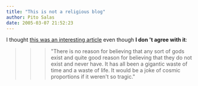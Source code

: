 ```yaml
---
title: "This is not a religious blog"
author: Pito Salas
date: 2005-03-07 21:52:23
---
```

I thought [this was an interesting
article](<http://www.secularhumanism.org/library/fi/dawkins_18_3.html>) even
though **I don 't agree with it**:

>>

>>> "There is no reason for believing that any sort of gods exist and quite
good reason for believing that they do not exist and never have. It has all
been a gigantic waste of time and a waste of life. It would be a joke of
cosmic proportions if it weren't so tragic."


